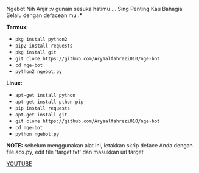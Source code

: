 Ngebot Nih Anjir :v gunain sesuka hatimu....
Sing Penting Kau Bahagia Selalu dengan defacean mu :*

**Termux:**
* `pkg install python2`
* `pip2 install requests`
* `pkg install git`
* `git clone https://github.com/Aryaalfahrezi010/nge-bot`
* `cd nge-bot`
* `python2 ngebot.py`

**Linux:**
* `apt-get install python`
* `apt-get install pthon-pip`
* `pip install requests`
* `apt-get install git`
* `git clone https://github.com/Aryaalfahrezi010/nge-bot`
* `cd nge-bot`
* `python ngebot.py`

**NOTE:** sebelum menggunakan alat ini, letakkan skrip deface Anda dengan file aox.py, edit file 'target.txt' dan masukkan url target


[YOUTUBE](https://www.youtube.com/channel/UCTp6yYYTifItFu5x-BzZzCg) 
